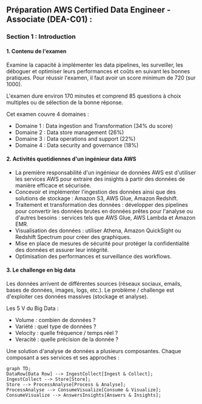 ## Préparation AWS Certified Data Engineer - Associate (DEA-C01) :

### Section 1 : Introduction
#### 1. Contenu de l'examen
Examine la capacité à implémenter les data pipelines, les surveiller, les déboguer et optimiser leurs performances et coûts en suivant les bonnes pratiques. Pour réussir l'examen, il faut avoir un score minimum de 720 (sur 1000).

L'examen dure environ 170 minutes et comprend 85 questions à choix multiples ou de sélection de la bonne réponse.

Cet examen couvre 4 domaines :
- Domaine 1 : Data ingestion and Transformation (34% du score)
- Domaine 2 : Data store management (26%)
- Domaine 3 : Data operations and support (22%)
- Domaine 4 : Data security and governance (18%)


#### 2. Activités quotidiennes d'un ingénieur data AWS

- La première responsabilité d'un ingénieur de données AWS est d'utiliser les services AWS pour extraire des insights à partir des données de manière efficace et sécurisée.
- Concevoir et implémenter l'ingestion des données ainsi que des solutions de stockage : Amazon S3, AWS Glue, Amazon Redshift.
- Traitement et transformation des données : développer des pipelines pour convertir les données brutes en données prêtes pour l'analyse ou d'autres besoins : services tels que AWS Glue, AWS Lambda et Amazon EMR.
- Visualisation des données : utiliser Athena, Amazon QuickSight ou Redshift Spectrum pour créer des graphiques.
- Mise en place de mesures de sécurité pour protéger la confidentialité des données et assurer leur intégrité.
- Optimisation des performances et surveillance des workflows.


#### 3. Le challenge en big data
Les données arrivent de différentes sources (réseaux sociaux, emails, bases de données, images, logs, etc.). Le problème / challenge est d'exploiter ces données massives (stockage et analyse).

Les 5 V du Big Data :
- Volume : combien de données ?
- Variété : quel type de données ?
- Velocity : quelle fréquence / temps réel ?
- Veracité : quelle précision de la donnée ?

Une solution d'analyse de données a plusieurs composantes. Chaque composant a ses services et ses approches :

```mermaid
graph TD;
DataRow[Data Row] --> IngestCollect[Ingest & Collect];
IngestCollect --> Store[Store];
Store --> ProcessAnalyse[Process & Analyse];
ProcessAnalyse --> ConsumeVisualize[Consume & Visualize];
ConsumeVisualize --> AnswersInsights[Answers & Insights];
```
